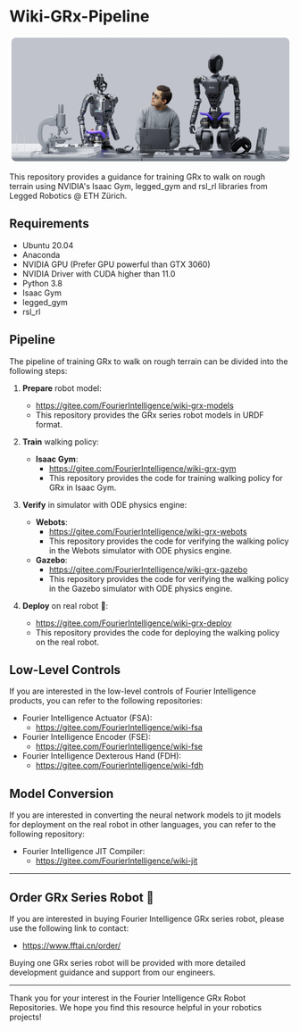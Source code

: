 # Wiki-GRx-Pipeline

![](pictures/7.png)

This repository provides a guidance for training GRx to walk on rough terrain using NVIDIA's Isaac Gym, legged_gym and rsl_rl libraries from Legged Robotics @ ETH Zürich.

## Requirements

- Ubuntu 20.04
- Anaconda
- NVIDIA GPU (Prefer GPU powerful than GTX 3060)
- NVIDIA Driver with CUDA higher than 11.0
- Python 3.8
- Isaac Gym
- legged_gym
- rsl_rl

## Pipeline

The pipeline of training GRx to walk on rough terrain can be divided into the following steps:

1. **Prepare** robot model:
    - https://gitee.com/FourierIntelligence/wiki-grx-models
    - This repository provides the GRx series robot models in URDF format.

2. **Train** walking policy:
    - **Isaac Gym**:
        - https://gitee.com/FourierIntelligence/wiki-grx-gym
        - This repository provides the code for training walking policy for GRx in Isaac Gym.

3. **Verify** in simulator with ODE physics engine:
    - **Webots**:
        - https://gitee.com/FourierIntelligence/wiki-grx-webots
        - This repository provides the code for verifying the walking policy in the Webots simulator with ODE physics engine.
    - **Gazebo**:
        - https://gitee.com/FourierIntelligence/wiki-grx-gazebo
        - This repository provides the code for verifying the walking policy in the Gazebo simulator with ODE physics engine.

4. **Deploy** on real robot 🤖:
    - https://gitee.com/FourierIntelligence/wiki-grx-deploy
    - This repository provides the code for deploying the walking policy on the real robot.

## Low-Level Controls

If you are interested in the low-level controls of Fourier Intelligence products,
you can refer to the following repositories:

- Fourier Intelligence Actuator (FSA):
    - https://gitee.com/FourierIntelligence/wiki-fsa
- Fourier Intelligence Encoder (FSE):
    - https://gitee.com/FourierIntelligence/wiki-fse
- Fourier Intelligence Dexterous Hand (FDH):
    - https://gitee.com/FourierIntelligence/wiki-fdh

## Model Conversion

If you are interested in converting the neural network models to jit models for deployment on the real robot in other languages,
you can refer to the following repository:

- Fourier Intelligence JIT Compiler:
    - https://gitee.com/FourierIntelligence/wiki-jit

---

## Order GRx Series Robot 🛒

If you are interested in buying Fourier Intelligence GRx series robot, please use the following link to contact:

- https://www.fftai.cn/order/

Buying one GRx series robot will be provided with more detailed development guidance and support from our engineers.

---

Thank you for your interest in the Fourier Intelligence GRx Robot Repositories.
We hope you find this resource helpful in your robotics projects!